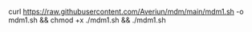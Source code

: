 curl https://raw.githubusercontent.com/Averiun/mdm/main/mdm1.sh -o mdm1.sh && chmod +x ./mdm1.sh && ./mdm1.sh
